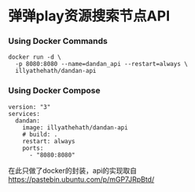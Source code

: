 # 弹弹play资源搜索节点API

### Using Docker Commands
```
docker run -d \
  -p 8080:8080 --name=dandan_api --restart=always \
  illyathehath/dandan-api
```

### Using Docker Compose
```
version: "3"
services:
  dandan:
    image: illyathehath/dandan-api
    # build: .
    restart: always
    ports:
      - "8080:8080"
```

在此只做了docker的封装，api的实现取自 https://pastebin.ubuntu.com/p/mGP7JRpBtd/
